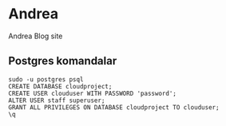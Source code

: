 # Andrea
Andrea Blog site

## Postgres komandalar
```shell
sudo -u postgres psql
CREATE DATABASE cloudproject;
CREATE USER clouduser WITH PASSWORD 'password';
ALTER USER staff superuser;
GRANT ALL PRIVILEGES ON DATABASE cloudproject TO clouduser;
\q
```